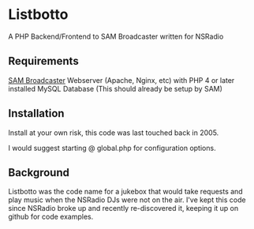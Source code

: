 # Listbotto

A PHP Backend/Frontend to SAM Broadcaster written for NSRadio

## Requirements

[SAM Broadcaster](http://www.spacialaudio.com/?page=sam-broadcaster)
Webserver (Apache, Nginx, etc) with PHP 4 or later installed
MySQL Database (This should already be setup by SAM)

## Installation

Install at your own risk, this code was last touched back in 2005.

I would suggest starting @ global.php for configuration options.

## Background

Listbotto was the code name for a jukebox that would take requests and play music
when the NSRadio DJs were not on the air.  I've kept this code since NSRadio broke up
and recently re-discovered it, keeping it up on github for code examples.
